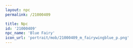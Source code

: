 ```yaml
---
layout: npc
permalink: /21000409

title: Npc
id: '21000409'
npc_name: 'Blue Fairy'
icon_url: 'portrait/mob/21000409_m_fairywingblue_p.png'
---
```

